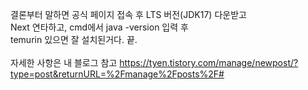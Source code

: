 결론부터 말하면 공식 페이지 접속 후 LTS 버전(JDK17) 다운받고\
Next 연타하고, cmd에서 java -version 입력 후\
temurin 있으면 잘 설치된거다.  끝.\
\
자세한 사항은 내 블로그 참고
https://tyen.tistory.com/manage/newpost/?type=post&returnURL=%2Fmanage%2Fposts%2F#